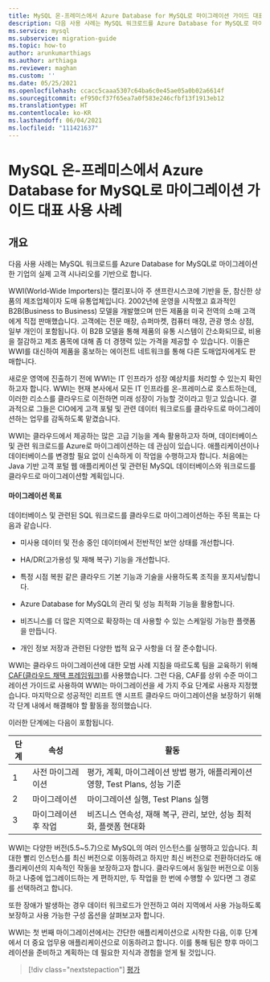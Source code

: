 ```yaml
---
title: MySQL 온-프레미스에서 Azure Database for MySQL로 마이그레이션 가이드 대표 사용 사례
description: 다음 사용 사례는 MySQL 워크로드를 Azure Database for MySQL로 마이그레이션한 기업의 실제 고객 시나리오를 기반으로 합니다.
ms.service: mysql
ms.subservice: migration-guide
ms.topic: how-to
author: arunkumarthiags
ms.author: arthiaga
ms.reviewer: maghan
ms.custom: ''
ms.date: 05/25/2021
ms.openlocfilehash: ccacc5caaa5307c64ba6c0e45ae05a0b02a6614f
ms.sourcegitcommit: ef950cf37f65ea7a0f583e246cfbf13f1913eb12
ms.translationtype: HT
ms.contentlocale: ko-KR
ms.lasthandoff: 06/04/2021
ms.locfileid: "111421637"
---
```

# <a name="mysql-on-premises-to-azure-database-for-mysql-migration-guide-representative-use-case"></a>MySQL 온-프레미스에서 Azure Database for MySQL로 마이그레이션 가이드 대표 사용 사례

## <a name="overview"></a>개요

다음 사용 사례는 MySQL 워크로드를 Azure Database for MySQL로 마이그레이션한 기업의 실제 고객 시나리오를 기반으로 합니다.

WWI(World-Wide Importers)는 캘리포니아 주 샌프란시스코에 기반을 둔, 참신한 상품의 제조업체이자 도매 유통업체입니다. 2002년에 운영을 시작했고 효과적인 B2B(Business to Business) 모델을 개발했으며 만든 제품을 미국 전역의 소매 고객에게 직접 판매했습니다. 고객에는 전문 매장, 슈퍼마켓, 컴퓨터 매장, 관광 명소 상점, 일부 개인이 포함됩니다. 이 B2B 모델을 통해 제품의 유통 시스템이 간소화되므로, 비용을 절감하고 제조 품목에 대해 좀 더 경쟁력 있는 가격을 제공할 수 있습니다. 이들은 WWI를 대신하여 제품을 홍보하는 에이전트 네트워크를 통해 다른 도매업자에게도 판매합니다.

새로운 영역에 진출하기 전에 WWI는 IT 인프라가 성장 예상치를 처리할 수 있는지 확인하고자 합니다. WWI는 현재 본사에서 모든 IT 인프라를 온-프레미스로 호스트하는데, 이러한 리소스를 클라우드로 이전하면 미래 성장이 가능할 것이라고 믿고 있습니다. 결과적으로 그들은 CIO에게 고객 포털 및 관련 데이터 워크로드를 클라우드로 마이그레이션하는 업무를 감독하도록 맡겼습니다.

WWI는 클라우드에서 제공하는 많은 고급 기능을 계속 활용하고자 하며, 데이터베이스 및 관련 워크로드를 Azure로 마이그레이션하는 데 관심이 있습니다. 애플리케이션이나 데이터베이스를 변경할 필요 없이 신속하게 이 작업을 수행하고자 합니다. 처음에는 Java 기반 고객 포털 웹 애플리케이션 및 관련된 MySQL 데이터베이스와 워크로드를 클라우드로 마이그레이션할 계획입니다.

#### <a name="migration-goals"></a>마이그레이션 목표

데이터베이스 및 관련된 SQL 워크로드를 클라우드로 마이그레이션하는 주된 목표는 다음과 같습니다.

  - 미사용 데이터 및 전송 중인 데이터에서 전반적인 보안 상태를 개선합니다.

  - HA/DR(고가용성 및 재해 복구) 기능을 개선합니다.

  - 특정 시점 복원 같은 클라우드 기본 기능과 기술을 사용하도록 조직을 포지셔닝합니다.

  - Azure Database for MySQL의 관리 및 성능 최적화 기능을 활용합니다.

  - 비즈니스를 더 많은 지역으로 확장하는 데 사용할 수 있는 스케일링 가능한 플랫폼을 만듭니다.

  - 개인 정보 저장과 관련된 다양한 법적 요구 사항을 더 잘 준수합니다.

WWI는 클라우드 마이그레이션에 대한 모범 사례 지침을 따르도록 팀을 교육하기 위해 [CAF(클라우드 채택 프레임워크)](/azure/cloud-adoption-framework/)를 사용했습니다. 그런 다음, CAF를 상위 수준 마이그레이션 가이드로 사용하여 WWI는 마이그레이션을 세 가지 주요 단계로 사용자 지정했습니다. 마지막으로 성공적인 리프트 앤 시프트 클라우드 마이그레이션을 보장하기 위해 각 단계 내에서 해결해야 할 활동을 정의했습니다.

이러한 단계에는 다음이 포함됩니다.

| 단계 | 속성           | 활동                                                                                                     |
|-------|----------------|----------------------------------------------------------------------------------------------------------------|
| 1     | 사전 마이그레이션  | 평가, 계획, 마이그레이션 방법 평가, 애플리케이션 영향, Test Plans, 성능 기준 |
| 2     | 마이그레이션      | 마이그레이션 실행, Test Plans 실행                                                                          |
| 3     | 마이그레이션 후 작업 | 비즈니스 연속성, 재해 복구, 관리, 보안, 성능 최적화, 플랫폼 현대화 |

WWI는 다양한 버전(5.5~5.7)으로 MySQL의 여러 인스턴스를 실행하고 있습니다. 최대한 빨리 인스턴스를 최신 버전으로 이동하려고 하지만 최신 버전으로 전환하더라도 애플리케이션의 지속적인 작동을 보장하고자 합니다. 클라우드에서 동일한 버전으로 이동하고 나중에 업그레이드하는 게 편하지만, 두 작업을 한 번에 수행할 수 있다면 그 경로를 선택하려고 합니다.

또한 장애가 발생하는 경우 데이터 워크로드가 안전하고 여러 지역에서 사용 가능하도록 보장하고 사용 가능한 구성 옵션을 살펴보고자 합니다.

WWI는 첫 번째 마이그레이션에서는 간단한 애플리케이션으로 시작한 다음, 이후 단계에서 더 중요 업무용 애플리케이션으로 이동하려고 합니다. 이를 통해 팀은 향후 마이그레이션을 준비하고 계획하는 데 필요한 지식과 경험을 얻게 될 것입니다.  

> [!div class="nextstepaction"]
> [평가](./assessment.md)